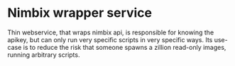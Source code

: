 # Nimbix wrapper service

Thin webservice, that wraps nimbix api, is responsible for knowing the apikey, but can only run very specific scripts in very specific ways.  Its use-case is to reduce the risk that someone spawns a zillion read-only images, running arbitrary scripts.

